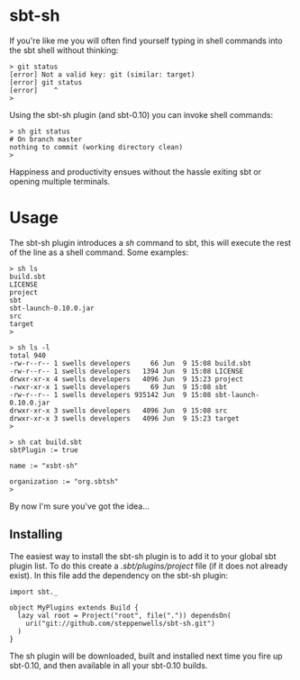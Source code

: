 sbt-sh
======

If you're like me you will often find yourself typing in shell commands into the sbt shell without thinking:

	> git status
	[error] Not a valid key: git (similar: target)
	[error] git status
	[error]    ^
	>

Using the sbt-sh plugin (and sbt-0.10) you can invoke shell commands:

	> sh git status
	# On branch master
	nothing to commit (working directory clean)
	> 

Happiness and productivity ensues without the hassle exiting sbt or opening multiple terminals.  

Usage
=====

The sbt-sh plugin introduces a *sh* command to sbt, this will execute the rest of the line as a shell command. Some examples:

	> sh ls
	build.sbt
	LICENSE
	project
	sbt
	sbt-launch-0.10.0.jar
	src
	target
	>

	> sh ls -l
	total 940
	-rw-r--r-- 1 swells developers     66 Jun  9 15:08 build.sbt
	-rw-r--r-- 1 swells developers   1394 Jun  9 15:08 LICENSE
	drwxr-xr-x 4 swells developers   4096 Jun  9 15:23 project
	-rwxr-xr-x 1 swells developers     69 Jun  9 15:08 sbt
	-rw-r--r-- 1 swells developers 935142 Jun  9 15:08 sbt-launch-0.10.0.jar
	drwxr-xr-x 3 swells developers   4096 Jun  9 15:08 src
	drwxr-xr-x 3 swells developers   4096 Jun  9 15:23 target
	>

	> sh cat build.sbt
	sbtPlugin := true
	
	name := "xsbt-sh"
	
	organization := "org.sbtsh"
	> 

By now I'm sure you've got the idea...

Installing
----------

The easiest way to install the sbt-sh plugin is to add it to your global sbt plugin list. To do this create a *.sbt/plugins/project* file (if it does not already exist). In this file add the dependency on the sbt-sh plugin:

	import sbt._
	
	object MyPlugins extends Build {
	  lazy val root = Project("root", file(".")) dependsOn(
	    uri("git://github.com/steppenwells/sbt-sh.git")
	  )
	}

The sh plugin will be downloaded, built and installed next time you fire up sbt-0.10, and then available in all your sbt-0.10 builds.
